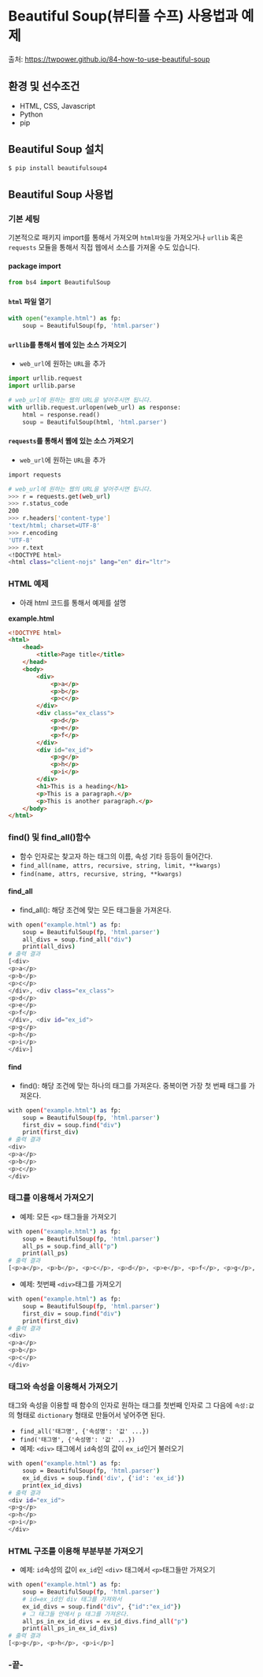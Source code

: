 # Beautiful Soup(뷰티플 수프) 사용법과 예제

출처: https://twpower.github.io/84-how-to-use-beautiful-soup



## 환경 및 선수조건

- HTML, CSS, Javascript
- Python
- pip



## Beautiful Soup 설치

``` sh
$ pip install beautifulsoup4
```



## Beautiful Soup 사용법

### 기본 세팅

기본적으로 패키지 import를 통해서 가져오며 `html파일`을 가져오거나 `urllib` 혹은 `requests` 모듈을 통해서 직접 웹에서 소스를 가져올 수도 있습니다.

#### package import

``` py
from bs4 import BeautifulSoup
```



#### `html` 파일 열기

```py
with open("example.html") as fp:
    soup = BeautifulSoup(fp, 'html.parser')
```



#### `urllib`를 통해서 웹에 있는 소스 가져오기

- `web_url`에 원하는 `URL`을 추가

```py
import urllib.request
import urllib.parse

# web_url에 원하는 웹의 URL을 넣어주시면 됩니다.
with urllib.request.urlopen(web_url) as response:
    html = response.read()
    soup = BeautifulSoup(html, 'html.parser')
```



#### `requests`를 통해서 웹에 있는 소스 가져오기

- `web_url`에 원하는 `URL`을 추가

```sh
import requests

# web_url에 원하는 웹의 URL을 넣어주시면 됩니다.
>>> r = requests.get(web_url)
>>> r.status_code
200
>>> r.headers['content-type']
'text/html; charset=UTF-8'
>>> r.encoding
'UTF-8'
>>> r.text
<!DOCTYPE html>
<html class="client-nojs" lang="en" dir="ltr">
```



### HTML 예제

- 아래 html 코드를 통해서 예제를 설명

**example.html**

```html
<!DOCTYPE html>
<html>
	<head>
		<title>Page title</title>
	</head>
	<body>
    	<div>
            <p>a</p>
            <p>b</p>
            <p>c</p>
        </div>
        <div class="ex_class">
            <p>d</p>
            <p>e</p>
            <p>f</p>
        </div>
        <div id="ex_id">
            <p>g</p>
            <p>h</p>
            <p>i</p>
        </div>
		<h1>This is a heading</h1>
		<p>This is a paragraph.</p>
		<p>This is another paragraph.</p>
	</body>
</html>
```



### find() 및 find_all()함수

- 함수 인자로는 찾고자 하는 태그의 이름, 속성 기타 등등이 들어간다.
- `find_all(name, attrs, recursive, string, limit, **kwargs)`
- `find(name, attrs, recursive, string, **kwargs)`

#### find_all

- find_all(): 해당 조건에 맞는 모든 태그들을 가져온다.

```sh
with open("example.html") as fp:
    soup = BeautifulSoup(fp, 'html.parser')
    all_divs = soup.find_all("div")
    print(all_divs)
# 출력 결과
[<div>
<p>a</p>
<p>b</p>
<p>c</p>
</div>, <div class="ex_class">
<p>d</p>
<p>e</p>
<p>f</p>
</div>, <div id="ex_id">
<p>g</p>
<p>h</p>
<p>i</p>
</div>]
```

#### find

- find(): 해당 조건에 맞는 하나의 태그를 가져온다. 중복이면 가장 첫 번째 태그를 가져온다.

```sh
with open("example.html") as fp:
    soup = BeautifulSoup(fp, 'html.parser')
    first_div = soup.find("div")
    print(first_div)
# 출력 결과
<div>
<p>a</p>
<p>b</p>
<p>c</p>
</div>
```



### 태그를 이용해서 가져오기

- 예제: 모든 `<p>` 태그들을 가져오기

```sh
with open("example.html") as fp:
    soup = BeautifulSoup(fp, 'html.parser')
    all_ps = soup.find_all("p")
    print(all_ps)
# 출력 결과
[<p>a</p>, <p>b</p>, <p>c</p>, <p>d</p>, <p>e</p>, <p>f</p>, <p>g</p>, <p>h</p>, <p>i</p>, <p>This is a paragraph.</p>, <p>This is another paragraph.</p>]
```

- 예제: 첫번째 `<div>`태그를 가져오기

```sh
with open("example.html") as fp:
    soup = BeautifulSoup(fp, 'html.parser')
    first_div = soup.find("div")
    print(first_div)
# 출력 결과
<div>
<p>a</p>
<p>b</p>
<p>c</p>
</div>
```



### 태그와 속성을 이용해서 가져오기

태그와 속성을 이용할 때 함수의 인자로 원하는 태그를 첫번째 인자로 그 다음에 `속성:값`의 형태로 `dictionary` 형태로 만들어서 넣어주면 된다.

- `find_all('태그명', {'속성명': '값' ...})`
- `find('태그명', {'속성명': '값' ...})`
- 예제: `<div>` 태그에서 `id`속성의 값이 `ex_id`인거 불러오기

```sh
with open("example.html") as fp:
    soup = BeautifulSoup(fp, 'html.parser')
    ex_id_divs = soup.find('div', {'id': 'ex_id'})
    print(ex_id_divs)
# 출력 결과
<div id="ex_id">
<p>g</p>
<p>h</p>
<p>i</p>
</div>
```



### HTML 구조를 이용해 부분부분 가져오기

- 예제: `id`속성의 값이 `ex_id`인 `<div>` 태그에서 `<p>`태그들만 가져오기

```sh
with open("example.html") as fp:
    soup = BeautifulSoup(fp, 'html.parser')
    # id=ex_id인 div 태그를 가져와서
    ex_id_divs = soup.find("div", {"id":"ex_id"})
    # 그 태그들 안에서 p 태그를 가져온다.
    all_ps_in_ex_id_divs = ex_id_divs.find_all("p")
    print(all_ps_in_ex_id_divs)
# 출력 결과
[<p>g</p>, <p>h</p>, <p>i</p>]
```



### -끝-

